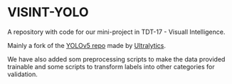 # VISINT-YOLO

A repository with code for our mini-project in TDT-17 - Visuall Intelligence.

Mainly a fork of the [YOLOv5 repo](https://github.com/ultralytics/yolov5) made by [Ultralytics](https://ultralytics.com/).

We have also added som preprocessing scripts to make the data provided trainable and some scripts to transform labels into other categories for validation.